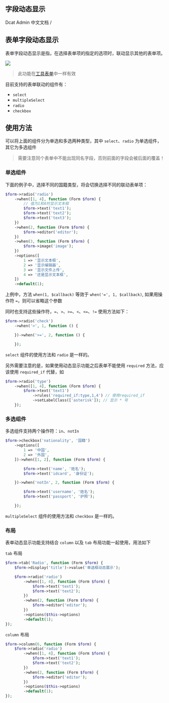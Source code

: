 ## 字段动态显示

Dcat Admin 中文文档 /  

## 表单字段动态显示

表单字段动态显示是指，在选择表单项的指定的选项时，联动显示其他的表单项。

![](https://cdn.learnku.com/uploads/images/202007/12/38389/ltuZFPpEsD.gif!large)

> 此功能在[工具表单](https://learnku.com/docs/dcat-admin/2.x/tools-form/8125)中一样有效

目前支持的表单联动的组件有：

+   `select`
+   `multipleSelect`
+   `radio`
+   `checkbox`

## 使用方法

可以将上面的组件分为单选和多选两种类型，其中 `select`、`radio` 为单选组件，其它为多选组件

> 需要注意同个表单中不能出现同名字段，否则前面的字段会被后面的覆盖！

### 单选组件

下面的例子中，选择不同的国籍类型，将会切换选择不同的联动表单项：

```php
$form->radio('radio')
    ->when([1, 4], function (Form $form) {
        // 值为1和4时显示文本框
        $form->text('text1');
        $form->text('text2');
        $form->text('text3');
    })
    ->when(2, function (Form $form) {
        $form->editor('editor');
    })
    ->when(3, function (Form $form) {
        $form->image('image');
    })
    ->options([
        1 => '显示文本框',
        2 => '显示编辑器',
        3 => '显示文件上传',
        4 => '还是显示文本框',
    ])
    ->default(1);
```

上例中，方法 `when(1, $callback)` 等效于 `when('=', 1, $callback)`, 如果用操作符 `=`，则可以省略这个参数

同时也支持这些操作符，`=`、`>`、`>=`、`<`、`<=`、`!=` 使用方法如下：

```php
$form->radio('check')
    ->when('>', 1, function () {

    })->when('>=', 2, function () {

    });
```

`select` 组件的使用方法和 `radio` 是一样的。

另外需要注意的是，如果使用动态显示功能之后表单不能使用 `required` 方法，应该使用 `required_if` 代替，如

```php
$form->radio('type')
    ->when([1, 4], function (Form $form) {
        $form->text('text1')
            ->rules('required_if:type,1,4') // 使用required_if
            ->setLabelClass(['asterisk']); // 显示 * 号
    });
```

### 多选组件

多选组件支持两个操作符：`in`、`notIn`

```php
$form->checkbox('nationality', '国籍')
    ->options([
        1 => '中国',
        2 => '外国',
    ])->when([1, 2], function (Form $form) { 

        $form->text('name', '姓名');
        $form->text('idcard', '身份证');

    })->when('notIn', 2, function (Form $form) { 

        $form->text('username', '姓名');
        $form->text('passport', '护照');

    });
```

`multipleSelect` 组件的使用方法和 `checkbox` 是一样的。

### 布局

表单动态显示功能支持结合 `column` 以及 `tab` 布局功能一起使用，用法如下

`tab` 布局

```php
$form->tab('Radio', function (Form $form) {
    $form->display('title')->value('单选框动态展示');

    $form->radio('radio')
        ->when([1, 4], function (Form $form) {
            $form->text('text1');
            $form->text('text2');
        })
        ->when(2, function (Form $form) {
            $form->editor('editor');
        })
        ->options($this->options)
        ->default(1);
});
```

`column` 布局

```php
$form->column(6, function (Form $form) {
    $form->radio('radio')
        ->when([1, 4], function (Form $form) {
            $form->text('text1');
            $form->text('text2');
        })
        ->when(2, function (Form $form) {
            $form->editor('editor');
        })
        ->options($this->options)
        ->default(1);
});
```